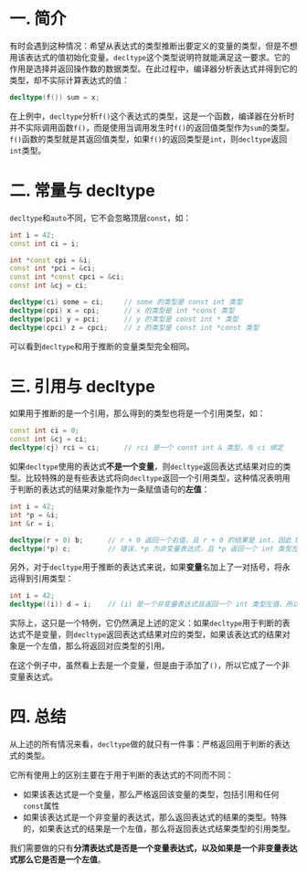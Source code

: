 # 一. 简介

有时会遇到这种情况：希望从表达式的类型推断出要定义的变量的类型，但是不想用该表达式的值初始化变量。`decltype`这个类型说明符就能满足这一要求。它的作用是选择并返回操作数的数据类型。在此过程中，编译器分析表达式并得到它的类型，却不实际计算表达式的值：

```c++
decltype(f()) sum = x;
```

在上例中，`decltype`分析`f()`这个表达式的类型，这是一个函数，编译器在分析时并不实际调用函数`f()`，而是使用当调用发生时`f()`的返回值类型作为`sum`的类型。`f()`函数的类型就是其返回值类型，如果`f()`的返回类型是`int`，则`decltype`返回`int`类型。



# 二. 常量与 decltype

`decltype`和`auto`不同，它不会忽略顶层`const`，如：

```c++
int i = 42;
const int ci = i;

int *const cpi = &i;
const int *pci = &ci;
const int *const cpci = &ci;
const int &cj = ci;

decltype(ci) some = ci;		// some 的类型是 const int 类型
decltype(cpi) x = cpi;		// x 的类型是 int *const 类型
decltype(pci) y = pci;		// y 的类型是 const int * 类型
decltype(cpci) z = cpci;	// z 的类型是 const int *const 类型
```

可以看到`decltype`和用于推断的变量类型完全相同。



# 三. 引用与 decltype

如果用于推断的是一个引用，那么得到的类型也将是一个引用类型，如：

```c++
const int ci = 0;
const int &cj = ci;
decltype(cj) rci = ci;		// rci 是一个 const int & 类型，与 ci 绑定
```

如果`decltype`使用的表达式**不是一个变量**，则`decltype`返回表达式结果对应的类型。比较特殊的是有些表达式将向`decltype`返回一个引用类型，这种情况表明用于判断的表达式的结果对象能作为一条赋值语句的**左值**：

```c++
int i = 42;
int *p = &i;
int &r = i;

decltype(r + 0) b;		// r + 0 返回一个右值，且 r + 0 的结果是 int，因此 b 是一个 int
decltype(*p) c;			// 错误，*p 为非变量表达式，且 *p 返回一个 int 类型左值，所以 c 是一个 int &，应该初始化
```

另外，对于`decltype`用于推断的表达式来说，如果**变量**名加上了一对括号，将永远得到引用类型：

```c++
int i = 42;
decltype((i)) d = i;	// (i) 是一个非变量表达式且返回一个 int 类型左值，所以 decltype 将返回 int & 类型
```

实际上，这只是一个特例，它仍然满足上述的定义：如果`decltype`用于判断的表达式不是变量，则`decltype`返回表达式结果对应的类型，如果该表达式的结果对象是一个左值，那么将返回对应类型的引用。

在这个例子中，虽然看上去是一个变量，但是由于添加了`()`，所以它成了一个非变量表达式。



# 四. 总结

从上述的所有情况来看，`decltype`做的就只有一件事：严格返回用于判断的表达式的类型。

它所有使用上的区别主要在于用于判断的表达式的不同而不同：

- 如果该表达式是一个变量，那么严格返回该变量的类型，包括引用和任何`const`属性
- 如果该表达式是一个非变量的表达式，那么返回表达式的结果的类型。特殊的，如果表达式的结果是一个左值，那么将返回表达式结果类型的引用类型。

我们需要做的只有**分清表达式是否是一个变量表达式，以及如果是一个非变量表达式那么它是否是一个左值**。